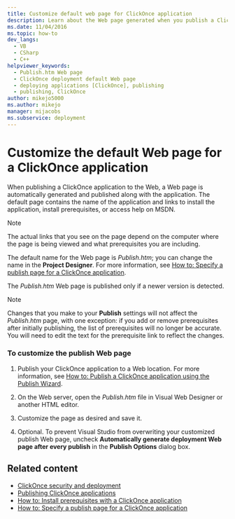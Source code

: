 ```yaml
---
title: Customize default web page for ClickOnce application
description: Learn about the Web page generated when you publish a ClickOnce application to the Web, which contains the name of the application and other information.
ms.date: 11/04/2016
ms.topic: how-to
dev_langs: 
  - VB
  - CSharp
  - C++
helpviewer_keywords: 
  - Publish.htm Web page
  - ClickOnce deployment default Web page
  - deploying applications [ClickOnce], publishing
  - publishing, ClickOnce
author: mikejo5000
ms.author: mikejo
manager: mijacobs
ms.subservice: deployment
---
```

# Customize the default Web page for a ClickOnce application

When publishing a ClickOnce application to the Web, a Web page is automatically generated and published along with the application. The default page contains the name of the application and links to install the application, install prerequisites, or access help on MSDN.

> [!NOTE]
> The actual links that you see on the page depend on the computer where the page is being viewed and what prerequisites you are including.

 The default name for the Web page is *Publish.htm*; you can change the name in the **Project Designer**. For more information, see [How to: Specify a publish page for a ClickOnce application](../deployment/how-to-specify-a-publish-page-for-a-clickonce-application.md).

 The *Publish.htm* Web page is published only if a newer version is detected.

> [!NOTE]
> Changes that you make to your **Publish** settings will not affect the *Publish.htm* page, with one exception: if you add or remove prerequisites after initially publishing, the list of prerequisites will no longer be accurate. You will need to edit the text for the prerequisite link to reflect the changes.

### To customize the publish Web page

1. Publish your ClickOnce application to a Web location. For more information, see [How to: Publish a ClickOnce application using the Publish Wizard](../deployment/how-to-publish-a-clickonce-application-using-the-publish-wizard.md).

2. On the Web server, open the *Publish.htm* file in Visual Web Designer or another HTML editor.

3. Customize the page as desired and save it.

4. Optional. To prevent Visual Studio from overwriting your customized publish Web page, uncheck **Automatically generate deployment Web page after every publish** in the **Publish Options** dialog box.

## Related content
- [ClickOnce security and deployment](../deployment/clickonce-security-and-deployment.md)
- [Publishing ClickOnce applications](../deployment/publishing-clickonce-applications.md)
- [How to: Install prerequisites with a ClickOnce application](../deployment/how-to-install-prerequisites-with-a-clickonce-application.md)
- [How to: Specify a publish page for a ClickOnce application](../deployment/how-to-specify-a-publish-page-for-a-clickonce-application.md)